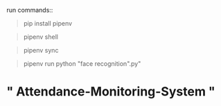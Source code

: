 
 run commands::  
 >pip install pipenv  

 >pipenv shell 

 >pipenv sync   

 >pipenv run python "face recognition".py"   

 # " Attendance-Monitoring-System " 
